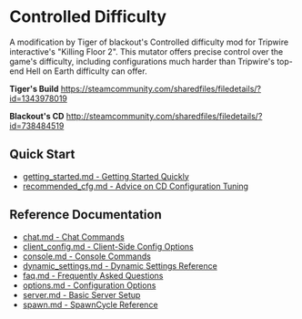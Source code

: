 # Controlled Difficulty

A modification by Tiger of blackout's Controlled difficulty mod for Tripwire interactive's "Killing Floor 2".
This mutator offers precise control over the game's difficulty, including configurations much harder than 
Tripwire's top-end Hell on Earth difficulty can offer.

**Tiger's Build** https://steamcommunity.com/sharedfiles/filedetails/?id=1343978019

**Blackout's CD** http://steamcommunity.com/sharedfiles/filedetails/?id=738484519

## Quick Start

* [getting_started.md - Getting Started Quickly](getting_started.md)
* [recommended_cfg.md - Advice on CD Configuration Tuning](recommended_cfg.md)

## Reference Documentation

* [chat.md - Chat Commands](chat.md)
* [client_config.md - Client-Side Config Options](client_config.md)
* [console.md - Console Commands](console.md)
* [dynamic_settings.md - Dynamic Settings Reference](dynamic_settings.md)
* [faq.md - Frequently Asked Questions](faq.md)
* [options.md - Configuration Options](options.md)
* [server.md - Basic Server Setup](server.md)
* [spawn.md - SpawnCycle Reference](spawn.md)
